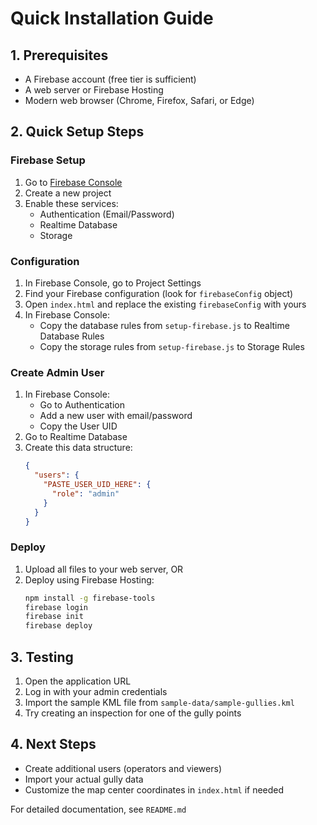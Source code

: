 # Quick Installation Guide

## 1. Prerequisites
- A Firebase account (free tier is sufficient)
- A web server or Firebase Hosting
- Modern web browser (Chrome, Firefox, Safari, or Edge)

## 2. Quick Setup Steps

### Firebase Setup
1. Go to [Firebase Console](https://console.firebase.google.com/)
2. Create a new project
3. Enable these services:
   - Authentication (Email/Password)
   - Realtime Database
   - Storage

### Configuration
1. In Firebase Console, go to Project Settings
2. Find your Firebase configuration (look for `firebaseConfig` object)
3. Open `index.html` and replace the existing `firebaseConfig` with yours
4. In Firebase Console:
   - Copy the database rules from `setup-firebase.js` to Realtime Database Rules
   - Copy the storage rules from `setup-firebase.js` to Storage Rules

### Create Admin User
1. In Firebase Console:
   - Go to Authentication
   - Add a new user with email/password
   - Copy the User UID
2. Go to Realtime Database
3. Create this data structure:
   ```json
   {
     "users": {
       "PASTE_USER_UID_HERE": {
         "role": "admin"
       }
     }
   }
   ```

### Deploy
1. Upload all files to your web server, OR
2. Deploy using Firebase Hosting:
   ```bash
   npm install -g firebase-tools
   firebase login
   firebase init
   firebase deploy
   ```

## 3. Testing
1. Open the application URL
2. Log in with your admin credentials
3. Import the sample KML file from `sample-data/sample-gullies.kml`
4. Try creating an inspection for one of the gully points

## 4. Next Steps
- Create additional users (operators and viewers)
- Import your actual gully data
- Customize the map center coordinates in `index.html` if needed

For detailed documentation, see `README.md` 